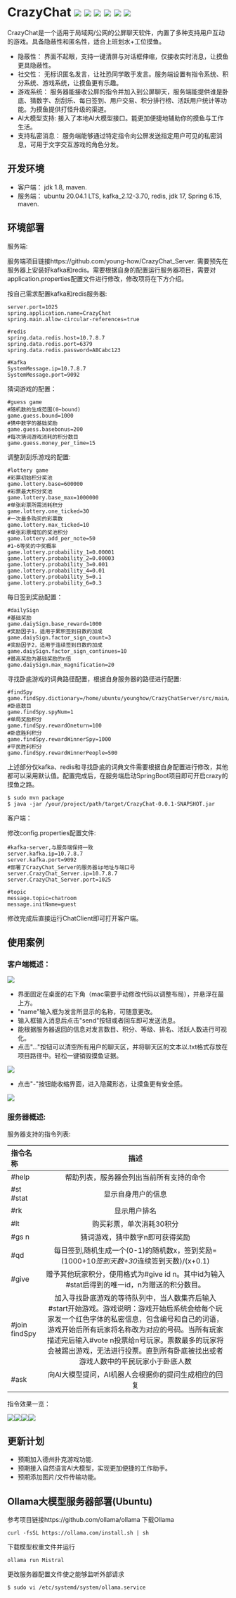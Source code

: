 # CrazyChat  ![](https://img.shields.io/badge/license-MIT-blue) ![](https://img.shields.io/badge/jdk-1.8%2F17-green) ![](https://img.shields.io/badge/Kafka-3.70-blue) ![](https://img.shields.io/badge/Redis-5.0.7-red) ![](https://img.shields.io/badge/Spring-6.1.5-lightgreen) ![](https://img.shields.io/badge/Ollama-V0.1.34-yellow)

CrazyChat是一个适用于局域网/公网的公屏聊天软件，内置了多种支持用户互动的游戏。具备隐蔽性和匿名性，适合上班划水+工位摸鱼。
+ 隐蔽性： 界面不起眼，支持一键清屏与对话框伸缩，仅接收实时消息，让摸鱼更具隐蔽性。
+ 社交性： 无标识匿名发言，让社恐同学敢于发言。服务端设置有指令系统、积分系统、游戏系统，让摸鱼更有乐趣。
+ 游戏系统： 服务器能接收公屏的指令并加入到公屏聊天，服务端能提供谁是卧底、猜数字、刮刮乐、每日签到、用户交易、积分排行榜、活跃用户统计等功能。为摸鱼提供打怪升级的渠道。
+ AI大模型支持: 接入了本地AI大模型接口。能更加便捷地辅助你的摸鱼与工作生活。
+ 支持私密消息： 服务端能够通过特定指令向公屏发送指定用户可见的私密消息，可用于文字交互游戏的角色分发。

## 开发环境
+ 客户端： jdk 1.8, maven.
+ 服务端： ubuntu 20.04.1 LTS, kafka_2.12-3.70, redis, jdk 17, Spring 6.15, maven.

## 环境部署

服务端:

服务端项目链接https://github.com/young-how/CrazyChat_Server. 需要预先在服务器上安装好kafka和redis。需要根据自身的配置运行服务器项目，需要对application.properties配置文件进行修改，修改项将在下方介绍。

按自己需求配置kafka和redis服务器:
```
server.port=1025 
spring.application.name=CrazyChat
spring.main.allow-circular-references=true

#redis
spring.data.redis.host=10.7.8.7  
spring.data.redis.port=6379
spring.data.redis.password=ABCabc123

#Kafka
SystemMessage.ip=10.7.8.7
SystemMessage.port=9092
```
猜词游戏的配置：
```
#guess game
#随机数的生成范围(0~bound)
game.guess.bound=1000
#猜中数字的基础奖励
game.guess.basebonus=200
#每次猜词游戏消耗的积分数目
game.guess.money_per_time=15
```
调整刮刮乐游戏的配置:
```
#lottery game
#彩票初始积分奖池
game.lottery.base=600000
#彩票最大积分奖池
game.lottery.base_max=1000000
#单张彩票所需消耗积分
game.lottery.one_ticked=30
#一次最多购买的彩票数
game.lottery.max_ticked=10
#单张彩票增加的奖池积分
game.lottery.add_per_note=50
#1~6等奖的中奖概率
game.lottery.probability_1=0.00001
game.lottery.probability_2=0.00003
game.lottery.probability_3=0.001
game.lottery.probability_4=0.01
game.lottery.probability_5=0.1
game.lottery.probability_6=0.3
```
每日签到奖励配置：
```
#dailySign
#基础奖励
game.daiySign.base_reward=1000
#奖励因子1，适用于累积签到日数的加成
game.daiySign.factor_sign_count=3
#奖励因子2，适用于连续签到日数的加成
game.daiySign.factor_sign_continues=10
#最高奖励为基础奖励的n倍
game.daiySign.max_magnification=20
```
寻找卧底游戏的词典路径配置，根据自身服务器的路径进行配置:
```
#findSpy
game.findSpy.dictionary=/home/ubuntu/younghow/CrazyChatServer/src/main/resources/findSpy.csv
#卧底数目
game.findSpy.spyNum=1
#单局奖励积分
game.findSpy.rewardOneturn=100
#卧底胜利积分
game.findSpy.rewardWinnerSpy=1000
#平民胜利积分
game.findSpy.rewardWinnerPeople=500
```

上述部分仅kafka、redis和寻找卧底的词典文件需要根据自身配置进行修改，其他都可以采用默认值。配置完成后，在服务端启动SpringBoot项目即可开启crazy的摸鱼之路。
```
$ sudo mvn package
$ java -jar /your/project/path/target/CrazyChat-0.0.1-SNAPSHOT.jar
```

客户端：

修改config.properties配置文件:
```
#kafka-server,与服务端保持一致
server.kafka.ip=10.7.8.7
server.kafka.port=9092
#部署了CrazyChat_Server的服务器ip地址与端口号
server.CrazyChat_Server.ip=10.7.8.7
server.CrazyChat_Server.port=1025

#topic
message.topic=chatroom
message.initName=guest
```
修改完成后直接运行ChatClient即可打开客户端。

## 使用案例

### 客户端概述：

![](/doc/gui.png)

+ 界面固定在桌面的右下角（mac需要手动修改代码以调整布局），并悬浮在最上方。
+ "name"输入框为发言所显示的名称，可随意更改。
+ 输入框输入消息后点击"send"按钮或者回车即可发送消息。
+ 能根据服务器返回的信息对发言数目、积分、等级、排名、活跃人数进行可视化。
+ 点击"..."按钮可以清空所有用户的聊天区，并将聊天区的文本以.txt格式存放在项目路径中。轻松一键销毁摸鱼证据。

![](/doc/clean.gif)
+ 点击"-"按钮能收缩界面，进入隐藏形态，让摸鱼更有安全感。

![](/doc/hide.gif)

### 服务器概述:

服务器支持的指令列表:

| 指令名称          |                                                                                     描述                                                                                      |
|:--------------|:---------------------------------------------------------------------------------------------------------------------------------------------------------------------------:|
| #help         |                                                                            帮助列表，服务器会列出当前所有支持的命令                                                                             |
| #st #stat     |                                                                                  显示自身用户的信息                                                                                  |
| #rk           |                                                                                   显示用户排名                                                                                    |
| #lt           |                                                                                购买彩票，单次消耗30积分                                                                                |
| #gs n         |                                                                              猜词游戏，猜中数字n即可获得奖励                                                                               |
| #qd           |                                                         每日签到,随机生成一个(0-1)的随机数x，签到奖励=(1000+10*签到天数+30*连续签到天数)/(x+0.1)                                                         |
| #give         |                                                          赠予其他玩家积分，使用格式为#give id n。其中id为输入#stat后得到的唯一id，n为赠送的积分数目。                                                           |
| #join findSpy | 加入寻找卧底游戏的等待队列中，当人数集齐后输入#start开始游戏。游戏说明：游戏开始后系统会给每个玩家发一个红色字体的私密信息，包含编号和自己的词语，游戏开始后所有玩家将名称改为对应的号码。当所有玩家描述完后输入#vote n投票给n号玩家。票数最多的玩家将会被踢出游戏，无法进行投票。直到所有卧底被找出或者游戏人数中的平民玩家小于卧底人数 |
| #ask          |                                                                        向AI大模型提问，AI机器人会根据你的提问生成相应的回复                                                                         |

指令效果一览：

![](/doc/example%201.png)![](/doc/example%202.png)![](/doc/example%203.png)![](/doc/AI.gif)
## 更新计划
+ 预期加入德州扑克游戏功能.
+ 预期接入自然语言AI大模型，实现更加便捷的工作助手。
+ 预期添加图片/文件传输功能。

## Ollama大模型服务器部署(Ubuntu)
参考项目链接https://github.com/ollama/ollama
下载Ollama
```
curl -fsSL https://ollama.com/install.sh | sh
```
下载模型权重文件并运行
```
ollama run Mistral
```
更改服务器配置文件使之能够监听外部请求
```
$ sudo vi /etc/systemd/system/ollama.service
```